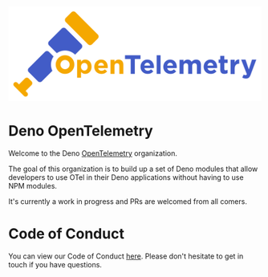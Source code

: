 ![OpenTelemetry Logo](./opentelemetry-horizontal-color.svg)

# Deno OpenTelemetry

Welcome to the Deno [OpenTelemetry](https://opentelemetry.io/) organization.

The goal of this organization is to build up a set of Deno modules that allow developers to use OTel in their Deno applications without having to use NPM modules.

It's currently a work in progress and PRs are welcomed from all comers.

# Code of Conduct

You can view our Code of Conduct [here](./CODE_OF_CONDUCT.md). Please don't hesitate to get in touch if you have questions.
